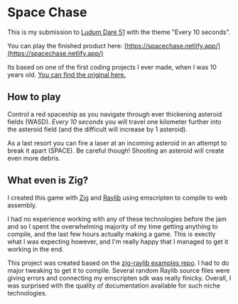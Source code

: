 # Space Chase

This is my submission to [Ludum Dare 51](https://ldjam.com/events/ludum-dare/51) with the theme "Every 10 seconds".

You can play the finished product here: [https://spacechase.netlify.app/](https://spacechase.netlify.app/)

Its based on one of the first coding projects I ever made, when I was 10 years old. [You can find the original here.](https://scratch.mit.edu/projects/115379236/)

## How to play

Control a red spaceship as you navigate through ever thickening asteroid fields (WASD). *Every 10 seconds* you will travel one kilometer further into the asteroid field (and the difficult will increase by 1 asteroid). 

As a last resort you can fire a laser at an incoming asteroid in an attempt to break it apart (SPACE). Be careful though! Shooting an asteroid will create even more debris.

## What even is Zig?

I created this game with [Zig](https://ziglang.org/) and [Raylib](https://www.raylib.com/) using emscripten to compile to web assembly. 

I had no experience working with any of these technologies before the jam and so I spent the overwhelming majority of my time getting anything to compile, and the last few hours actually making a game. This is exectly what I was expecting however, and I'm really happy that I managed to get it working in the end.

This project was created based on the [zig-raylib examples repo](https://github.com/ryupold/examples-raylib.zig). I had to do major tweaking to get it to compile. Several random Raylib source files were giving errors and connecting my emscripten sdk was really finicky. Overall, I was surprised with the quality of documentation available for such niche technologies.